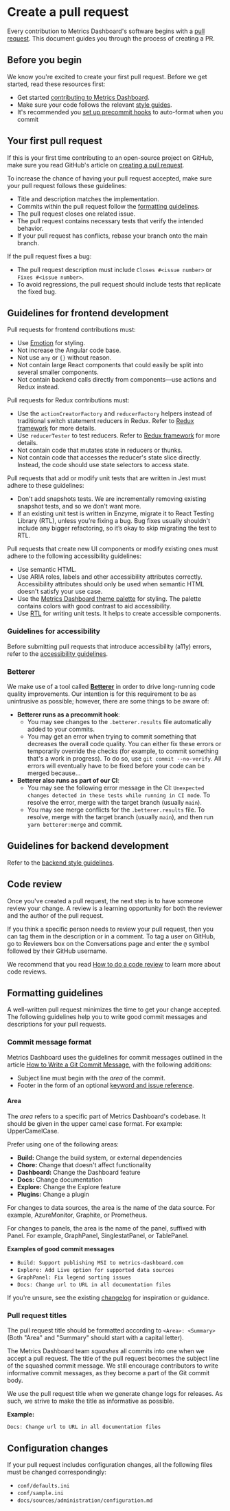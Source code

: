 # Create a pull request

Every contribution to Metrics Dashboard's software begins with a [pull request](https://help.github.com/en/articles/about-pull-requests/). This document guides you through the process of creating a PR.

## Before you begin

We know you're excited to create your first pull request. Before we get started, read these resources first:

- Get started [contributing to Metrics Dashboard](/CONTRIBUTING.md).
- Make sure your code follows the relevant [style guides](/contribute/style-guides).
- It's recommended you [set up precommit hooks](/contribute/developer-guide.md) to auto-format when you commit

## Your first pull request

If this is your first time contributing to an open-source project on GitHub, make sure you read GitHub's article on [creating a pull request](https://help.github.com/en/articles/creating-a-pull-request).

To increase the chance of having your pull request accepted, make sure your pull request follows these guidelines:

- Title and description matches the implementation.
- Commits within the pull request follow the [formatting guidelines](#Formatting-guidelines).
- The pull request closes one related issue.
- The pull request contains necessary tests that verify the intended behavior.
- If your pull request has conflicts, rebase your branch onto the main branch.

If the pull request fixes a bug:

- The pull request description must include `Closes #<issue number>` or `Fixes #<issue number>`.
- To avoid regressions, the pull request should include tests that replicate the fixed bug.

## Guidelines for frontend development

Pull requests for frontend contributions must:

- Use [Emotion](/contribute/style-guides/styling.md) for styling.
- Not increase the Angular code base.
- Not use `any` or `{}` without reason.
- Not contain large React components that could easily be split into several smaller components.
- Not contain backend calls directly from components—use actions and Redux instead.

Pull requests for Redux contributions must:

- Use the `actionCreatorFactory` and `reducerFactory` helpers instead of traditional switch statement reducers in Redux. Refer to [Redux framework](/contribute/style-guides/redux.md) for more details.
- Use `reducerTester` to test reducers. Refer to [Redux framework](/contribute/style-guides/redux.md) for more details.
- Not contain code that mutates state in reducers or thunks.
- Not contain code that accesses the reducer's state slice directly. Instead, the code should use state selectors to access state.

Pull requests that add or modify unit tests that are written in Jest must adhere to these guidelines:

- Don't add snapshots tests. We are incrementally removing existing snapshot tests, and so we don't want more.
- If an existing unit test is written in Enzyme, migrate it to React Testing Library (RTL), unless you’re fixing a bug. Bug fixes usually shouldn't include any bigger refactoring, so it’s okay to skip migrating the test to RTL.

Pull requests that create new UI components or modify existing ones must adhere to the following accessibility guidelines:

- Use semantic HTML.
- Use ARIA roles, labels and other accessibility attributes correctly. Accessibility attributes should only be used when semantic HTML doesn't satisfy your use case.
- Use the [Metrics Dashboard theme palette](/contribute/style-guides/themes.md) for styling. The palette contains colors with good contrast to aid accessibility.
- Use [RTL](https://testing-library.com/docs/dom-testing-library/api-accessibility/) for writing unit tests. It helps to create accessible components.

### Guidelines for accessibility

Before submitting pull requests that introduce accessibility (a11y) errors, refer to the [accessibility guidelines](/contribute/style-guides/accessibility.md).

### Betterer

We make use of a tool called [**Betterer**](https://phenomnomnominal.github.io/betterer/) in order to drive long-running code quality improvements. Our intention is for this requirement to be as unintrusive as possible; however, there are some things to be aware of:

- **Betterer runs as a precommit hook**:
  - You may see changes to the `.betterer.results` file automatically added to your commits.
  - You may get an error when trying to commit something that decreases the overall code quality. You can either fix these errors or temporarily override the checks (for example, to commit something that's a work in progress). To do so, use `git commit --no-verify`. All errors will eventually have to be fixed before your code can be merged because...
- **Betterer also runs as part of our CI**:
  - You may see the following error message in the CI: `Unexpected changes detected in these tests while running in CI mode`. To resolve the error, merge with the target branch (usually `main`).
  - You may see merge conflicts for the `.betterer.results` file. To resolve, merge with the target branch (usually `main`), and then run `yarn betterer:merge` and commit.

## Guidelines for backend development

Refer to the [backend style guidelines](/contribute/backend/style-guide.md).

## Code review

Once you've created a pull request, the next step is to have someone review your change. A review is a learning opportunity for both the reviewer and the author of the pull request.

If you think a specific person needs to review your pull request, then you can tag them in the description or in a comment. To tag a user on GitHub, go to Reviewers box on the Conversations page and enter the `@` symbol followed by their GitHub username.

We recommend that you read [How to do a code review](https://google.github.io/eng-practices/review/reviewer/) to learn more about code reviews.

## Formatting guidelines

A well-written pull request minimizes the time to get your change accepted. The following guidelines help you to write good commit messages and descriptions for your pull requests.

### Commit message format

Metrics Dashboard uses the guidelines for commit messages outlined in the article [How to Write a Git Commit Message](https://chris.beams.io/posts/git-commit/), with the following additions:

- Subject line must begin with the _area_ of the commit.
- Footer in the form of an optional [keyword and issue reference](https://help.github.com/en/articles/closing-issues-using-keywords).

#### Area

The _area_ refers to a specific part of Metrics Dashboard's codebase. It should be given in the upper camel case format. For example: UpperCamelCase.

Prefer using one of the following areas:

- **Build:** Change the build system, or external dependencies
- **Chore:** Change that doesn't affect functionality
- **Dashboard:** Change the Dashboard feature
- **Docs:** Change documentation
- **Explore:** Change the Explore feature
- **Plugins:** Change a plugin

For changes to data sources, the area is the name of the data source. For example, AzureMonitor, Graphite, or Prometheus.

For changes to panels, the area is the name of the panel, suffixed with Panel. For example, GraphPanel, SinglestatPanel, or TablePanel.

**Examples of good commit messages**

- `Build: Support publishing MSI to metrics-dashboard.com`
- `Explore: Add Live option for supported data sources`
- `GraphPanel: Fix legend sorting issues`
- `Docs: Change url to URL in all documentation files`

If you're unsure, see the existing [changelog](https://github.com/metrics-dashboard/metrics-dashboard/blob/main/CHANGELOG.md) for inspiration or guidance.

### Pull request titles

The pull request title should be formatted according to `<Area>: <Summary>` (Both "Area" and "Summary" should start with a capital letter).

The Metrics Dashboard team _squashes_ all commits into one when we accept a pull request. The title of the pull request becomes the subject line of the squashed commit message. We still encourage contributors to write informative commit messages, as they become a part of the Git commit body.

We use the pull request title when we generate change logs for releases. As such, we strive to make the title as informative as possible.

**Example:**

`Docs: Change url to URL in all documentation files`

## Configuration changes

If your pull request includes configuration changes, all the following files must be changed correspondingly:

- `conf/defaults.ini`
- `conf/sample.ini`
- `docs/sources/administration/configuration.md`
